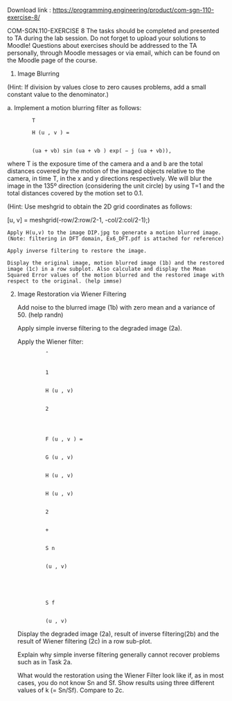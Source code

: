 Download link : https://programming.engineering/product/com-sgn-110-exercise-8/

COM-SGN.110-EXERCISE 8
The tasks should be completed and presented to TA during the lab session. Do not forget to upload your solutions to Moodle! Questions about exercises should be addressed to the TA personally, through Moodle messages or via email, which can be found on the Moodle page of the course.

1. Image Blurring

(Hint: If division by values close to zero causes problems, add a small constant value to the denominator.)

a. Implement a motion blurring filter as follows:

            	

            T

            H (u , v ) =
            	

            (ua + vb) sin (ua + vb ) exp( − j (ua + vb)),

where T is the exposure time of the camera and a and b are the total distances covered by the motion of the imaged objects relative to the camera, in time T, in the x and y directions respectively. We will blur the image in the 135º direction (considering the unit circle) by using T=1 and the total distances covered by the motion set to 0.1.

(Hint: Use meshgrid to obtain the 2D grid coordinates as follows:

[u, v] = meshgrid(-row/2:row/2-1, -col/2:col/2-1);)

    Apply H(u,v) to the image DIP.jpg to generate a motion blurred image. (Note: filtering in DFT domain, Ex6_DFT.pdf is attached for reference)

    Apply inverse filtering to restore the image.

    Display the original image, motion blurred image (1b) and the restored image (1c) in a row subplot. Also calculate and display the Mean Squared Error values of the motion blurred and the restored image with respect to the original. (help immse)

2. Image Restoration via Wiener Filtering

    Add noise to the blurred image (1b) with zero mean and a variance of 50. (help randn)

    Apply simple inverse filtering to the degraded image (2a).

    Apply the Wiener filter:

                														

                ˆ
                	

                1
                				

                H (u , v)
                		

                2
                			
                		
                							

                F (u , v ) =
                													

                G (u , v)
                											

                H (u , v)
                			

                H (u , v)
                		

                2
                	

                +
                	

                S n
                	

                (u , v)
                		
                											
                								
                									

                S f
                	

                (u , v)
                							

    Display the degraded image (2a), result of inverse filtering(2b) and the result of Wiener filtering (2c) in a row sub-plot.

    Explain why simple inverse filtering generally cannot recover problems such as in Task 2a.

    What would the restoration using the Wiener Filter look like if, as in most cases, you do not know Sn and Sf. Show results using three different values of k (= Sn/Sf). Compare to 2c.

